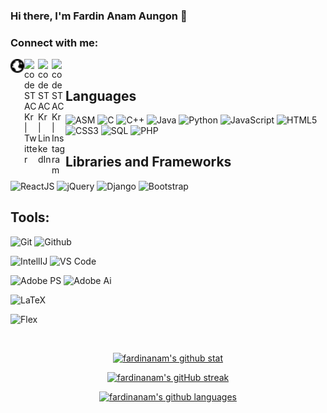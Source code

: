 ### Hi there, I'm Fardin Anam Aungon 👋

### Connect with me:
[<img align="left" alt="fardinanam.github.io" width="22px" src="https://raw.githubusercontent.com/iconic/open-iconic/master/svg/globe.svg" />](https://fardinanam.github.io/)
<!-- [<img align="left" alt="codeSTACKr | YouTube" width="22px" src="https://cdn.jsdelivr.net/npm/simple-icons@v3/icons/youtube.svg" />][youtube] -->
[<img align="left" alt="codeSTACKr | Twitter" width="22px" src="https://cdn.jsdelivr.net/npm/simple-icons@v3/icons/twitter.svg" />](https://twitter.com/FAungon)
[<img align="left" alt="codeSTACKr | LinkedIn" width="22px" src="https://cdn.jsdelivr.net/npm/simple-icons@v3/icons/linkedin.svg" />](https://www.linkedin.com/in/fardin-anam-aungon-3b754713b/)
[<img align="left" alt="codeSTACKr | Instagram" width="22px" src="https://cdn.jsdelivr.net/npm/simple-icons@v3/icons/instagram.svg" />](https://www.instagram.com/aungon11/?fbclid=IwAR3z1w51xLTKDM9dk3LhykjugUUlk-VNDukqo4sB6XjQuHtXOkRqQx5N26Q)

<br />

## Languages
![ASM](https://img.shields.io/badge/-ASM-000000?style=flat&logo)
![C](http://img.shields.io/badge/-C-000000?style=flat&logo=c)
![C++](https://img.shields.io/badge/-C++-000000?style=flat&logo=c%2B%2B)
![Java](https://img.shields.io/badge/-Java-000000?style=flat&logo=java)
![Python](https://img.shields.io/badge/-Python-000000?style=flat&logo=python)
![JavaScript](https://img.shields.io/badge/-JavaScript-000000?style=flat&logo=javascript)
![HTML5](https://img.shields.io/badge/-HTML5-000000?style=flat&logo=html5)
![CSS3](https://img.shields.io/badge/-CSS-000000?style=flat&logo=css3)
![SQL](https://img.shields.io/badge/-SQL-000000?style=flat&logo=sql)
![PHP](https://img.shields.io/badge/-php-000000?style=flat&logo=php)

## Libraries and Frameworks
![ReactJS](https://img.shields.io/badge/-React-000000?style=flat&logo=react)
![jQuery](https://img.shields.io/badge/-jQuery-000000?style=flat&logo=jQuery)
![Django](https://img.shields.io/badge/-Django-000000?style=flat&logo=Django)
![Bootstrap](https://img.shields.io/badge/-Bootstrap-000000?style=flat&logo=Bootstrap)

## Tools:
![Git](https://img.shields.io/badge/-Git-000000?style=flat&logo=git)
![Github](https://img.shields.io/badge/-Github-000000?style=flat&logo=github)

![IntellIJ](https://img.shields.io/badge/-IntellIJ%20IDEA-000000?style=flat&logo=intellij%20idea)
![VS Code](https://img.shields.io/badge/-VS%20Code-000000?style=flat&logo=visual-studio-code)

![Adobe PS](https://img.shields.io/badge/-Adobe%20Photoshop-000000?style=flat&logo=adobe%20photoshop)
![Adobe Ai](https://img.shields.io/badge/-Adobe%20Illustrator-000000?style=flat&logo=adobe%20illustrator)

![LaTeX](https://img.shields.io/badge/-latex-000000?style=flat&logo=latex)

![Flex](https://img.shields.io/badge/-flex-000000?style=flat&logo=flex)

<br />

<p align="center">
<a href="https://github.com/fardinanam">
<img alt="fardinanam's github stat" height="200px" width="450px" border="none" src="https://github-readme-stats.vercel.app/api?username=fardinanam&show_icons=true&count_private=true&theme=dark" /> </a>
</p>
<p align="center">
<a align="left" href="https://github.com/fardinanam">
<img alt="fardinanam's gitHub streak" height="180px" width="450px" src="http://github-readme-streak-stats.herokuapp.com?user=fardinanam&theme=dark" /> </a>
</p>
<p align="center">
<a href="https://github.com/fardinanam">
<img alt="fardinanam's github languages" height="200px" width="450px" src="https://github-readme-stats.vercel.app/api/top-langs/?username=fardinanam&langs_count=10&layout=compact&theme=dark&hide=html,css" /></a>
</p>
